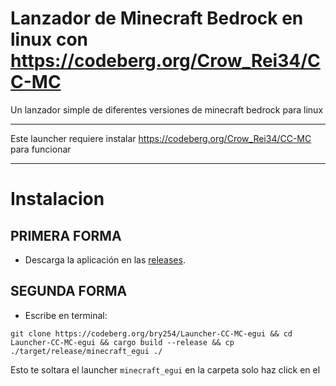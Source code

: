 # Lanzador de Minecraft Bedrock en linux con https://codeberg.org/Crow_Rei34/CC-MC

Un lanzador simple de diferentes versiones de minecraft bedrock para linux 

---
Este launcher requiere instalar https://codeberg.org/Crow_Rei34/CC-MC para funcionar

--- 

# Instalacion
## PRIMERA FORMA
- Descarga la aplicación en las [releases](https://codeberg.org/bry254/Launcher-CC-MC-egui/releases).

## SEGUNDA FORMA
- Escribe en terminal:
```
git clone https://codeberg.org/bry254/Launcher-CC-MC-egui && cd Launcher-CC-MC-egui && cargo build --release && cp ./target/release/minecraft_egui ./
```
Esto te soltara el launcher `minecraft_egui` en la carpeta solo haz click en el 